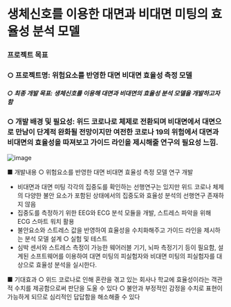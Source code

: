 # 생체신호를 이용한 대면과 비대면 미팅의 효율성 분석 모델

### 프로젝트 목표 
### ○ 프로젝트명: 위험요소를 반영한 대면 비대면 효율성 측정 모델 
##### ○ 최종 개발 목표: 생체신호를 이용해 대면과 비대면의 효율성 분석 모델을 개발하고자 함
### ○ 개발 배경 및 필요성: 위드 코로나로 체제로 전환되며 비대면에서 대면으로 만남이 단계적 완화될 전망이지만 여전한 코로나 19의 위험에서 대면과 비대면의 효율성을 따져보고 가이드 라인을 제시해줄 연구의 필요성 느낌.


![image](https://user-images.githubusercontent.com/81895293/148676307-acb14107-88ab-4186-9883-7243a49642bb.png)


■ 개발내용
○ 위험요소를 반영한 대면 비대면 효율성 측정 모델 연구 개발
   - 비대면과 대면 미팅 각각의 집중도를 확인하는 선행연구는 있지만 위드 코로나 체제의 다양한 불안 요소가 포함된 상태에서의 집중도와 효율성 분석의 선행연구 존재하지 않음
   - 집중도를 측정하기 위한 EEG와 ECG 분석 모듈을 개발, 스트레스 파악을 위해 ECG 스마트 워치 활용 
   - 불안요소와 스트레스 값을 반영하여 효율성을 수치화해주고 가이드 라인을 제시하는 분석 모델 설계
○ 실험 및 테스트
   - 심박 센서와 스트레스 측정이 가능한 웨어러블 기기, 뇌파 측정기기 등이 필요함, 설계된 소프트웨어를 이용하여 대면 미팅의 피실험자와 비대면 미팅의 피실험자를 대상으로 효율성 분석을 실시한다.


■ 기대효과
○ 위드 코로나로 인해 혼란을 겪고 있는 회사나 학교에 효율성이라는 객관적 수치를 제공함으로써 판단을 도울 수 있다
○ 불안과 부정적인 감정을 수치로 표현이 가능하게 되므로 심리적인 답답함을 해소해줄 수 있다 
